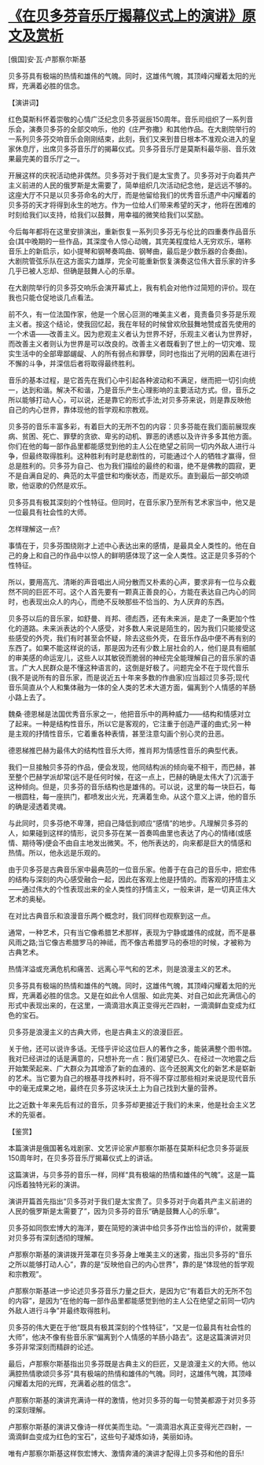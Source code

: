 # [《在贝多芬音乐厅揭幕仪式上的演讲》原文及赏析](https://www.vrrw.net/wx/14538.html)

[俄国]安·瓦·卢那察尔斯基

贝多芬具有极端的热情和雄伟的气魄。同时，这雄伟气魄，其顶峰闪耀着太阳的光辉，充满着必胜的信念。

【演讲词】

红色莫斯科怀着崇敬的心情广泛纪念贝多芬诞辰150周年。音乐司组织了一系列音乐会，演奏贝多芬的全部交响乐，他的《庄严弥撒》和其他作品。在大剧院举行的一系列贝多芬交响音乐会刚刚结束，此刻，我们又来到昔日根本不准观众进入的皇家休息厅，出席贝多芬音乐厅的揭幕仪式。贝多芬音乐厅是莫斯科最华丽、音乐效果最完美的音乐厅之一。

开展这样的庆祝活动绝非偶然。贝多芬对于我们是太宝贵了。贝多芬对于向着共产主义前进的人民的俄罗斯是太需要了，简单组织几次活动纪念他，是远远不够的。这座大厅不只是以贝多芬命名的大厅，而是他留给我们的优秀音乐遗产中闪耀着的贝多芬的天才将得到永生的地方。作为一位给人们带来希望的天才，他将在困难的时刻给我们以支持，给我们以鼓舞，用幸福的微笑给我们以奖励。

今后每年都将在这里安排演出，重新恢复一系列贝多芬无与伦比的四重奏作品音乐会(其中晚期的一些作品，其深度令人惊心动魄，其完美程度给人无穷欢乐，堪称音乐上的新启示，如小提琴和钢琴奏鸣曲、钢琴曲，最后是少数乐器的合奏曲)。大剧院管弦乐队在这方面实力雄厚，完全可能重新恢复演奏这位伟大音乐家的许多几乎已被人忘却、但确是鼓舞人心的乐章。

在大剧院举行的贝多芬交响乐会演开幕式上，我有机会对他作过简短的评价。现在我也只能仓促地谈几点看法。

前不久，有一位法国作家，他是一个居心叵测的唯美主义者，竟责备贝多芬是乐观主义者。按这个结论，使我回忆起，我在年轻的时候曾欢欣鼓舞地赞成首先使用的一个术语——改善主义。因为悲观主义者认为世界不好，乐观主义者认为世界好，而改善主义者则认为世界是可以改良的。改善主义者既看到了世上的一切灾难、现实生活中的全部卑鄙龌龊、人的所有弱点和罪孽，同时也指出了光明的因素在进行不懈的斗争，并深信后者将取得最终胜利。

音乐的基本过程，是它首先在我们心中引起各种波动和不满足，继而把一切引向统一，达到和谐。解决不和谐，乃是音乐产生心理影响的主要活动方式。但，音乐之所以能够打动人心，可以说，还是靠它的形式手法;对贝多芬来说，则是靠反映他自己的内心世界，靠体现他的哲学观和宗教观。

贝多芬的音乐丰富多彩，有着巨大的无所不包的内容：贝多芬能在我们面前展现疾病、贫困、死亡、罪孽的贪欲、卑劣的动机、罪恶的诱惑以及许许多多其他方面。你们在他的每一部作品里都能感觉到他的主人公在绝望之前同一切内外敌人进行斗争，但最终取得胜利。这种胜利有时是悲剧性的，可能通过个人的牺牲才赢得，但总是胜利的。贝多芬为自己、也为我们描绘的最终的和谐，绝不是佛教的圆寂，更不是自满自足的、典范的太平盛世和均衡状态，而是欢乐。直到最后一部交响颂歌，他讴歌的仍然是欢乐。

贝多芬具有极其深刻的个性特征。但同时，在音乐家乃至所有艺术家当中，他又是一位最具有社会性的大师。



怎样理解这一点?

事情在于，贝多芬围绕刚才上述中心表达出来的感情，是最具全人类性的。他在自己的身上和自己的作品中以惊人的鲜明感体现了这一全人类性。这正是贝多芬的个性特征。

所以，要用高亢、清晰的声音唱出人间分散而又朴素的心声，要求非有一位与众截然不同的巨匠不可。这个人首先要有一颗真正善良的心，方能在表达自己内心的同时，也表现出众人的内心，而绝不反映那些不恰当的、为人厌弃的东西。

贝多芬以后的音乐家，如舒曼、肖邦、德彪西，还有未来派，是走了一条更加个性化的道路。未来派表达的个人感受，对多数人来说是陌生的，因为我们只能接受这些感受的外壳，我们有时甚至会怀疑，除去这些外壳，在音乐作品中便不再有别的东西了。如果不能这样说的话，那是因为还有少数上层社会的人，他们是具有细腻的审美感的命运宠儿，这些人以其敏锐而脆弱的神经完全能理解自己的音乐家的语言。广大人民群众是不懂这种语言的，这倒是好极了。问题完全不在于现代音乐(我不是说所有的音乐家，而是说近五十年来多数的作曲家)应当超过贝多芬;现代音乐简直从个人和集体融为一体的全人类的艺术大道方面，偏离到个人情感的羊肠小路上去了。

魏桑·德恩梯是法国优秀音乐家之一，他把音乐中的两种威力——结构和情感对立了起来。一种是结构性音乐，所以它是客观的，它注重于创造严谨的曲式;另一种是主观的抒情性音乐，它着重各种表情，甚至注意勾画个别心灵的丑恶。

德恩梯推巴赫为最伟大的结构性音乐大师，推肖邦为情感性音乐的典型代表。

我们一旦接触贝多芬的作品，便会发现，他同结构派的倾向毫不相干，而巴赫，甚至整个巴赫学派却常(远不是任何时候，在这一点上，巴赫的确是太伟大了)沉湎于这种倾向。但是，贝多芬的音乐结构也是雄伟的。可以说，这里的每一块巨石，每一根圆柱，每一座拱门，都喷发出火光，充满着生命。从这个意义上讲，他的音乐的确是浸透着灵魂。

与此同时，贝多芬绝不卑薄，把自己降低到顺应“感情”的地步。凡理解贝多芬的人，如果碰到这样的情形，说贝多芬在某一首奏鸣曲里也表达了内心的情绪(或感情、期待等)便会不由自主地发出微笑。不，他所表达的，向来都是巨大的情感和热情。所以，他永远是乐观的。

由于贝多芬是古典音乐家中最典范的一位音乐家。他善于在自己的音乐中，把宏伟的结构与深刻的内心感受融合一起，因此在客观上他是抒情的。而客观的抒情主义——通过伟大的个性表现出来的全人类性的抒情主义，一般来讲，是一切真正伟大艺术的奥秘。

在对比古典音乐和浪漫音乐两个概念时，我们同样也观察到这一点。

通常，一种艺术，只有当它像希腊艺术那样，表现为宁静或雄伟的成就，而不是暴风雨之路;当它像古希腊罗马的神祗，而不像古希腊罗马的泰坦的时候，才被称为古典艺术。

热情洋溢或充满危机和痛苦、远离心平气和的艺术，则是浪漫主义的艺术。

贝多芬具有极端的热情和雄伟的气魄。同时，这雄伟气魄，其顶峰闪耀着太阳的光辉，充满着必胜的信念。又是在如此令人信服、如此完美、对自己如此充满信心的形式中表现出来的，在这里，一滴滴泪水真正变得光芒四射，一滴滴鲜血变成为红色的宝石。

贝多芬是浪漫主义的古典大师，也是古典主义的浪漫巨匠。

关于他，还可以说许多话。无怪乎评论这位巨人的著作之多，能装满整个图书馆。我对已经讲过的话是满意的，只想补充一点：我们渴望已久、在经过一次地震之后开始繁荣起来、广大群众为其增添了新的血液的、迄今还脱离文化的新艺术是崭新的艺术。当它要为自己的根基寻找养料时，将不得不穿过那些相对来说是现代音乐中的毫无成果之地，最终在贝多芬这块沃土上为自己找到大量的营养。

比之近数十年来先后有过的音乐，贝多芬却更接近于我们的未来，他是社会主义艺术的先驱者。

【鉴赏】

本篇演讲是俄国著名戏剧家、文艺评论家卢那察尔斯基在莫斯科纪念贝多芬诞辰150周年时，在贝多芬音乐厅揭幕仪式上的讲话。

这篇演讲，与贝多芬的音乐一样，同样“具有极端的热情和雄伟的气魄”。这是一篇闪烁着独特光彩的演讲。

演讲开篇首先指出“贝多芬对于我们是太宝贵了。贝多芬对于向着共产主义前进的人民的俄罗斯是太需要了”，因为贝多芬的音乐“确是鼓舞人心的乐章”。

贝多芬如同恢宏博大的海洋，要在简短的演讲中给贝多芬作出恰当的评价，就需要对贝多芬有深刻透彻的理解。

卢那察尔斯基的演讲拨开笼罩在贝多芬身上唯美主义的迷雾，指出贝多芬的“音乐之所以能够打动人心”，靠的是“反映他自己的内心世界”，靠的是“体现他的哲学观和宗教观”。

卢那察尔斯基进一步论述贝多芬音乐力量之巨大，是因为它“有着巨大的无所不包的内容”，是因为“在他的每一部作品里都能感觉到他的主人公在绝望之前同一切内外敌人进行斗争”并最终取得胜利。

贝多芬的伟大更在于他“既具有极其深刻的个性特征”，“又是一位最具有社会性的大师”，他决不像有些音乐家“偏离到个人情感的羊肠小路去”。这是这篇演讲对贝多芬非常深刻而精辟的论述。

最后，卢那察尔斯基指出贝多芬既是古典主义的巨匠，又是浪漫主义的大师。他以满腔热情歌颂贝多芬“具有极端的热情和雄伟的气魄。同时，这雄伟气魄，其顶峰闪耀着太阳的光辉，充满着必胜的信念”。

卢那察尔斯基的演讲充满诗一样的激情，他对贝多芬的每一句赞美都源于对贝多芬的深刻理解。

卢那察尔斯基的演讲又像诗一样优美而生动。“一滴滴泪水真正变得光芒四射，一滴滴鲜血变成为红色的宝石”，这些句子凝炼如诗，美丽如诗。

唯有卢那察尔斯基这样恢宏博大、激情奔涌的演讲才配得上贝多芬和他的音乐!

